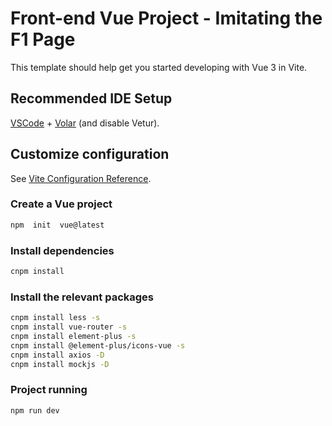 # Front-end Vue Project - Imitating the F1 Page

This template should help get you started developing with Vue 3 in Vite.

## Recommended IDE Setup

[VSCode](https://code.visualstudio.com/) + [Volar](https://marketplace.visualstudio.com/items?itemName=Vue.volar) (and disable Vetur).

## Customize configuration

See [Vite Configuration Reference](https://vite.dev/config/).

### Create a Vue project

```sh
npm  init  vue@latest
```

### Install dependencies

```sh
cnpm install
```

### Install the relevant packages

```sh
cnpm install less -s
cnpm install vue-router -s
cnpm install element-plus -s
cnpm install @element-plus/icons-vue -s
cnpm install axios -D
cnpm install mockjs -D
```

### Project running

```sh
npm run dev
```
